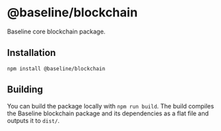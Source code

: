 # @baseline/blockchain

Baseline core blockchain package.

## Installation

`npm install @baseline/blockchain`

## Building

You can build the package locally with `npm run build`. The build compiles the Baseline blockchain package and its dependencies as a flat file and outputs it to `dist/`.
